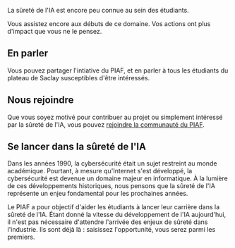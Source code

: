 La sûreté de l'IA est encore peu connue au sein des étudiants.

Vous assistez encore aux débuts de ce domaine. Vos actions ont plus d'impact que vous ne le pensez.

## En parler

Vous pouvez partager l'intiative du PIAF, et en parler à tous les étudiants du plateau de Saclay susceptibles d'être intéressés.

## Nous rejoindre

Que vous soyez motivé pour contribuer au projet ou simplement intéressé par la sûreté de l'IA, vous pouvez [rejoindre la communauté du PIAF](/contact.html#nous-rejoindre).

<h2 id="se-lancer">Se lancer dans la sûreté de l'IA</h2>

Dans les années 1990, la cybersécurité était un sujet restreint au monde académique. Pourtant, à mesure qu'Internet s'est développé, la cybersécurité est devenue un domaine majeur en informatique. À la lumière de ces développements historiques, nous pensons que la sûreté de l'IA représente un enjeu fondamental pour les prochaines années.

Le PIAF a pour objectif d'aider les étudiants à lancer leur carrière dans la sûreté de l'IA. Étant donné la vitesse du développement de l'IA aujourd'hui, il n'est pas nécessaire d'attendre l'arrivée des enjeux de sûreté dans l'industrie. Ils sont déjà là : saisissez l'opportunité, vous serez parmi les premiers.